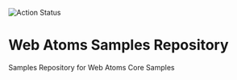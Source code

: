 ![Action Status](https://github.com/neurospeech/web-atoms-samples/workflows/.github/workflows/node.yml/badge.svg)
# Web Atoms Samples Repository
Samples Repository for Web Atoms Core Samples
